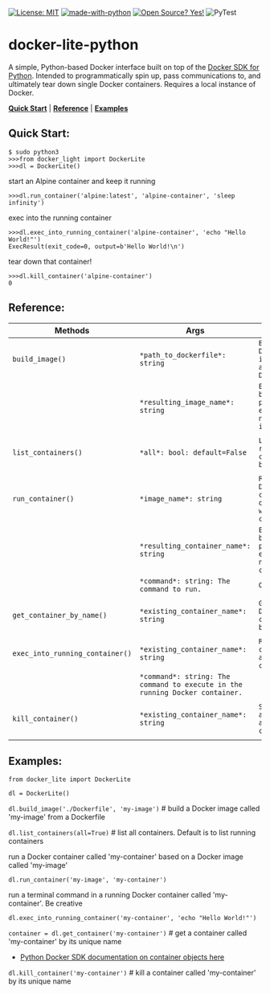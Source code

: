[![License: MIT](https://img.shields.io/badge/License-MIT-yellow.svg)](https://opensource.org/licenses/MIT) [![made-with-python](https://img.shields.io/badge/Made%20with-Python-1f425f.svg)](https://www.python.org/) [![Open Source? Yes!](https://badgen.net/badge/Open%20Source%20%3F/Yes%21/blue?icon=github)](https://github.com/Naereen/badges/) ![PyTest](https://github.com/jeff-vincent/docker-lite-python/workflows/PyTest/badge.svg)




# docker-lite-python
A simple, Python-based Docker interface built on top of the [Docker SDK for Python](https://docker-py.readthedocs.io/en/stable/). 
Intended to programmatically spin up, pass communications to, and ultimately tear down single Docker containers.
Requires a local instance of Docker.

**[Quick Start](#quick-start)** | **[Reference](#reference)** | **[Examples](#examples)**


## Quick Start:
```
$ sudo python3
>>>from docker_light import DockerLite
>>>dl = DockerLite()
```

start an Alpine container and keep it running
```
>>>dl.run_container('alpine:latest', 'alpine-container', 'sleep infinity')
```
exec into the running container
```
>>>dl.exec_into_running_container('alpine-container', 'echo "Hello World!"')
ExecResult(exit_code=0, output=b'Hello World!\n')
```
tear down that container!
```
>>>dl.kill_container('alpine-container')
0
```

## Reference:

| Methods | Args | Overview |
|---------|------|----------|
|`build_image()`|`*path_to_dockerfile*: string`|`Build a Docker image from a local Dockerfile.`|
||`*resulting_image_name*: string`|`Enforces best practice of explicitly naming images.`|
||||
|`list_containers()`|`*all*: bool: default=False`|`List running containers by default.`|
||||
|`run_container()`|`*image_name*: string`|`Run a Docker container, optionally with a command.`|
||`*resulting_container_name*: string`|`Enforces best practice of explicitly naming containers.`|
||`*command*: string: The command to run. `|`Optional.`|
||||
|`get_container_by_name()`|`*existing_container_name*: string`|`Get a Docker container by name.`|
||||
|`exec_into_running_container()`|`*existing_container_name*: string`|`Run a command in an active container.`|
||`*command*: string: The command to execute in the running Docker container.`|
||||
|`kill_container()`|`*existing_container_name*: string`|`Shut down and delete a container.`|
||||

## Examples:
```
from docker_lite import DockerLite

dl = DockerLite()
```
`dl.build_image('./Dockerfile', 'my-image')` # build a Docker image called 'my-image' from a Dockerfile

`dl.list_containers(all=True)` # list all containers. Default is to list running containers

run a Docker container called 'my-container' based on a Docker image called 'my-image'

`dl.run_container('my-image', 'my-container')` 

run a terminal command in a running Docker container called 'my-container'. Be creative

`dl.exec_into_running_container('my-container', 'echo "Hello World!"')`

`container = dl.get_container('my-container')` # get a container called 'my-container' by its unique name
 - [Python Docker SDK documentation on container objects here](https://docker-py.readthedocs.io/en/stable/containers.html#container-objects)

`dl.kill_container('my-container')` # kill a container called 'my-container' by its unique name
